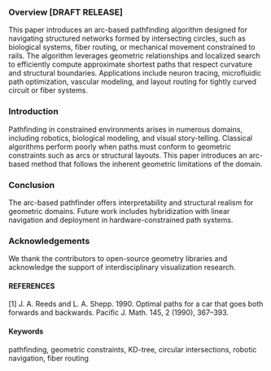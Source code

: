 ### Overview [DRAFT RELEASE]
This paper introduces an arc-based pathfinding algorithm designed for navigating structured networks formed by intersecting circles,
such as biological systems, fiber routing, or mechanical movement constrained to rails. The algorithm leverages geometric relationships and localized search to efficiently compute approximate shortest paths that respect curvature and structural boundaries. Applications include neuron tracing, microfluidic path optimization, vascular modeling, and layout routing for tightly curved circuit or fiber systems.

### Introduction
Pathfinding in constrained environments arises in numerous domains, including robotics, biological modeling, and visual story-telling. Classical algorithms perform poorly when paths must conform to geometric constraints such as arcs or structural layouts. This paper introduces an arc-based method that follows the inherent geometric limitations of the domain.

### Conclusion
The arc-based pathfinder offers interpretability and structural realism for geometric domains. Future work includes hybridization with linear navigation and deployment in hardware-constrained path systems.

### Acknowledgements
We thank the contributors to open-source geometry libraries and acknowledge the support of interdisciplinary visualization research.

#### REFERENCES
[1] J. A. Reeds and L. A. Shepp. 1990. Optimal paths for a car that goes both forwards and backwards. Pacific J. Math. 145, 2 (1990), 367–393.

#### Keywords
pathfinding, geometric constraints, KD-tree, circular intersections, robotic navigation, fiber routing
